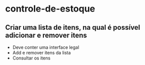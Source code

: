 # controle-de-estoque 

## Criar uma lista de itens, na qual é possível adicionar e remover itens 

- Deve conter uma interface legal
- Add e remover itens da lista
- Consultar os itens
